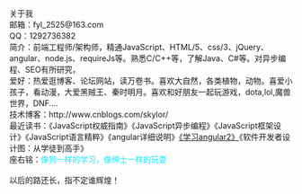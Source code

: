 <div class="about">关于我</div>
<div class="control"><span id="control-lable">邮箱：</span><span>fyl_2525@163.com</span></div>
<div class="control"><span id="control-lable">QQ：</span><span>1292736382</span></div>
<div class="control"><span id="control-lable">简介：</span><span>前端工程师/架构师，精通<span class="tag">JavaScript</span>、<span class="tag">HTML/5</span>、<span class="tag">css/3</span>、<span class="tag">jQuery</span>、<span class="tag">angular</span>、<span class="tag">node.js</span>、<span class="tag">requireJs</span>等。熟悉<span class="tag">C/C++</span>等，了解<span class="tag">Java</span>、<span class="tag">C#</span>等。对异步编程、SEO有所研究，</span></div>
<div class="control"><span id="control-lable">爱好：</span><span>热爱逛博客、论坛网站，读万卷书。喜欢大自然，各类植物，动物。喜爱小孩子，看动漫，大爱黑贼王、秦时明月。喜欢和好朋友一起玩游戏，dota,lol,魔兽世界，DNF....</span></div>
<div class="control"><span id="control-lable">技术博客：</span><span>http://www.cnblogs.com/skylor/</span></div>
<div class="control"><span id="control-lable">最近读书：</span><span class="tag">《JavaScript权威指南》</span><span class="tag">《JavaScript异步编程》</span><span class="tag">《JavaScript框架设计》</span><span class="tag">《JavaScript语言精粹》</span><span class="tag">《angular详细说明》</span><span class="tag"><a class="tag" href="https://github.com/kittencup/angular2-learning-cn" target="_blank">《学习angular2》</a></span><span class="tag">《软件开发者设计图：从学徒到高手》</span></div>
<div class="control"><span id="control-lable">座右铭：</span><span style="color: #11E7FB;font-family:STKaiti;">像狗一样的学习，像绅士一样的玩耍</span></div>
<br>
<div>以后的路还长，指不定谁辉煌！</div>
